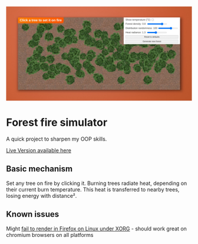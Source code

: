 ![Forest Fire Simulator Featured Image](https://github.com/kancur/fire-sim/blob/main/featured.jpg?raw=true)

# Forest fire simulator

A quick project to sharpen my OOP skills.

[Live Version available here](https://kancur.github.io/fire-sim/)

## Basic mechanism

Set any tree on fire by clicking it.
Burning trees radiate heat, depending on their current burn temperature. This heat is transferred to nearby trees, losing energy with distance².

## Known issues
Might [fail to render in Firefox on Linux under XORG](https://github.com/pixijs/pixijs/issues/6494) - should work great on chromium browsers on all platforms
